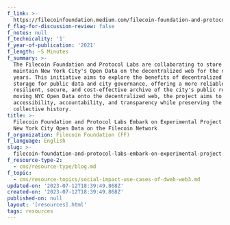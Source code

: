 ```yaml
---
f_link: >-
  https://filecoinfoundation.medium.com/filecoin-foundation-and-protocol-labs-embark-on-experimental-project-to-put-new-york-city-open-data-99f6585c8630
f_flag-for-discussion-review: false
f_notes: null
f_technicality: '1'
f_year-of-publication: '2021'
f_length: ~5 Minutes
f_summary: >-
  The Filecoin Foundation and Protocol Labs are collaborating to store and
  maintain New York City's Open Data on the decentralized web for the next five
  years. This initiative aims to explore the benefits of decentralized data
  storage for public data and city governance, offering a more reliable,
  resilient, secure, and cost-effective archive of the city's public records. By
  moving NYC Open Data onto the decentralized web, the project aims to enhance
  accessibility, accountability, and transparency while preserving the city's
  collective history.
title: >-
  Filecoin Foundation and Protocol Labs Embark on Experimental Project to put
  New York City Open Data on the Filecoin Network
f_organization: Filecoin Foundation (FF)
f_language: English
slug: >-
  filecoin-foundation-and-protocol-labs-embark-on-experimental-project-to-put-new-york-city-open-data-on-the-filecoin-network
f_resource-type-2:
  - cms/resource-type/blog.md
f_topic:
  - cms/resource-topics/social-impact-use-cases-of-dweb-web3.md
updated-on: '2023-07-12T18:39:49.868Z'
created-on: '2023-07-12T18:39:49.868Z'
published-on: null
layout: '[resources].html'
tags: resources
---
```



